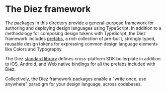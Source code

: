 # The Diez framework

The packages in this directory provide a general-purpose framework for authoring and deploying design languages using TypeScript. In addition to a methodology for composing design tokens with TypeScript, the Diez framework includes [prefabs](./prefabs/), a rich collection of pre-built, strongly typed, reusable design tokens for expressing common design language elements like Colors and Typography.

The Diez [standard library](./stdlib/) defines cross-platform SDK boilerplate in addition to iOS, Android, and Web native bindings for all the prefabs included with Diez.

Collectively, the Diez framework packages enable a "write once, use anywhere" paradigm for your design language, across codebases.
